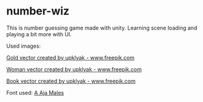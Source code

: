 # number-wiz
This is number guessing game made with unity.
Learning scene loading and playing a bit more with UI.

Used images:

<a href="https://www.freepik.com/vectors/gold">Gold vector created by upklyak - www.freepik.com</a>

<a href="https://www.freepik.com/vectors/woman">Woman vector created by upklyak - www.freepik.com</a>

<a href="https://www.freepik.com/vectors/book">Book vector created by upklyak - www.freepik.com</a>

Font used: [A Aja Males](https://www.dafont.com/a-aja-males.font)